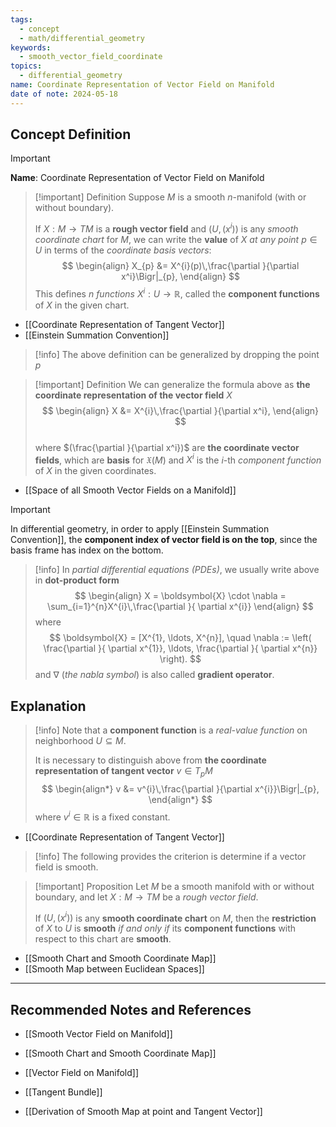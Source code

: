 ```yaml
---
tags:
  - concept
  - math/differential_geometry
keywords:
  - smooth_vector_field_coordinate
topics:
  - differential_geometry
name: Coordinate Representation of Vector Field on Manifold
date of note: 2024-05-18
---
```


## Concept Definition

>[!important]
>**Name**: Coordinate Representation of Vector Field on Manifold

>[!important] Definition
>Suppose $M$ is a smooth $n$-manifold (with or without boundary). 
>
>If $X: M \rightarrow TM$ is a **rough vector field** and $(U, (x^i))$ is any *smooth coordinate chart* for $M$, we can write the **value** of $X$ *at any point* $p \in U$ in terms of the *coordinate basis vectors*:
>$$
> \begin{align}
> X_{p} &= X^{i}(p)\,\frac{\partial }{\partial x^i}\Bigr|_{p},
> \end{align} 
>$$ 
>This defines *$n$ functions* $X^i: U \rightarrow \mathbb{R}$, called the **component functions** of $X$ in the given chart.

- [[Coordinate Representation of Tangent Vector]]
- [[Einstein Summation Convention]]


>[!info]
>The above definition can be generalized by dropping the point $p$

>[!important] Definition
>We can generalize the formula above as **the coordinate representation of the vector field** $X$
>$$
> \begin{align}
> X &= X^{i}\,\frac{\partial }{\partial x^i},
> \end{align}
>$$   
>where $(\frac{\partial }{\partial x^i})$ are **the coordinate vector fields**, which are **basis** for $\mathfrak{X}(M)$ and $X^i$ is the $i$-th *component function* of $X$ in the given coordinates.

- [[Space of all Smooth Vector Fields on a Manifold]]


>[!important]
>In differential geometry, in order to apply [[Einstein Summation Convention]], the **component index of vector field is on the top**, since the basis frame has index on the bottom.


>[!info]
> In *partial differential equations (PDEs)*, we usually write above in **dot-product form**
>$$ 
> \begin{align}
> X = \boldsymbol{X} \cdot \nabla = \sum_{i=1}^{n}X^{i}\,\frac{\partial }{ \partial x^{i}}
> \end{align}
>$$ 
>where 
>$$
>\boldsymbol{X} = [X^{1}, \ldots, X^{n}], \quad \nabla :=  \left( \frac{\partial }{ \partial x^{1}}, \ldots, \frac{\partial }{ \partial x^{n}} \right). 
>$$
>and  $\nabla$ (*the nabla symbol*) is also called **gradient operator**.
> 



## Explanation

>[!info]
>Note that a **component function** is a *real-value function* on neighborhood $U \subseteq M$. 
>
>It is necessary to distinguish above from **the coordinate representation of tangent vector** $v\in T_{p}M$
>$$
> \begin{align*}
> v &= v^{i}\,\frac{\partial }{\partial x^{i}}\Bigr|_{p},
> \end{align*}
>$$ 
>where $v^{i} \in \mathbb{R}$ is a fixed constant.

- [[Coordinate Representation of Tangent Vector]]

>[!info]
>The following provides the criterion is determine if a vector field is smooth.

>[!important] Proposition
>Let $M$ be a smooth manifold with or without boundary, and let $X: M \rightarrow TM$ be a *rough vector field*. 
>
>If $(U, (x^i))$ is any **smooth coordinate chart** on $M$, then the **restriction** of $X$ to $U$ is **smooth** *if and only if* its **component functions** with respect to this chart are **smooth**.

- [[Smooth Chart and Smooth Coordinate Map]]
- [[Smooth Map between Euclidean Spaces]]






-----------
##  Recommended Notes and References

- [[Smooth Vector Field on Manifold]]
- [[Smooth Chart and Smooth Coordinate Map]]
- [[Vector Field on Manifold]]
- [[Tangent Bundle]]

- [[Derivation of Smooth Map at point and Tangent Vector]]

